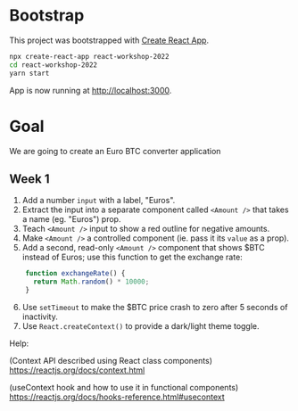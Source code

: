 # Bootstrap

This project was bootstrapped with [Create React App](https://github.com/facebook/create-react-app).

```sh
npx create-react-app react-workshop-2022
cd react-workshop-2022
yarn start
```
App is now running at [http://localhost:3000](http://localhost:3000).

# Goal

We are going to create an Euro BTC converter application

## Week 1

1. Add a number ```input``` with a label, "Euros".
2. Extract the input into a separate component called ```<Amount />``` that takes a name (eg. "Euros") prop.
3. Teach ```<Amount />``` input to show a red outline for negative amounts.
4. Make ```<Amount />``` a controlled component (ie. pass it its ```value``` as a prop).
5. Add a second, read-only ```<Amount />``` component that shows $BTC instead of Euros; use this function to get the exchange rate:
```javascript
    function exchangeRate() {
      return Math.random() * 10000;
    }
```
6. Use ```setTimeout``` to make the $BTC price crash to zero after 5 seconds of inactivity.
7. Use ```React.createContext()``` to provide a dark/light theme toggle.

Help:

(Context API described using React class components)
https://reactjs.org/docs/context.html

(useContext hook and how to use it in functional components)
https://reactjs.org/docs/hooks-reference.html#usecontext